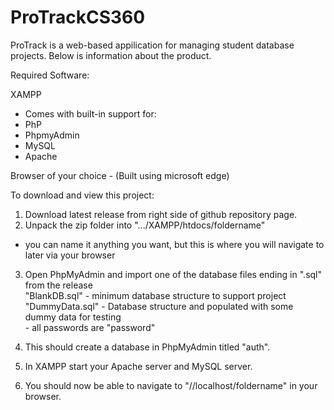 # ProTrackCS360
ProTrack is a web-based appilication for managing student database projects. Below is information about the product.

Required Software:

XAMPP
 - Comes with built-in support for:
 - PhP
 - PhpmyAdmin
 - MySQL
 - Apache

Browser of your choice - (Built using microsoft edge)


To download and view this project:

1. Download latest release from right side of github repository page.
2. Unpack the zip folder into ".../XAMPP/htdocs/foldername"
  - you can name it anything you want, but this is where you will navigate to later via your browser

3. Open PhpMyAdmin and import one of the database files ending in ".sql" from the release  
  "BlankDB.sql"  - minimum database structure to support project  
  "DummyData.sql" - Database structure and populated with some dummy data for testing  
                  - all passwords are "password"  
  
4. This should create a database in PhpMyAdmin titled "auth".
5. In XAMPP start your Apache server and MySQL server.
6. You should now be able to navigate to "//localhost/foldername" in your browser.

 
